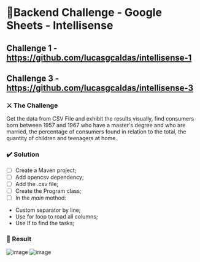 # 🚀Backend Challenge - Google Sheets - Intellisense

## Challenge 1 - https://github.com/lucasgcaldas/intellisense-1
## Challenge 3 - https://github.com/lucasgcaldas/intellisense-3

### ⚔️ The Challenge

Get the data from CSV File and exhibit the results visually, find consumers born between 1957 and 1967 who have a master's degree and who are married, the percentage of consumers found in relation to the total,
the quantity of children and teenagers at home.

### ✔️ Solution

- [ ] Create a Maven project;
- [ ] Add opencsv dependency;
- [ ] Add the .csv file;
- [ ] Create the Program class;
- [ ] In the *main* method: 
- Custom separator by line;
- Use for loop to road all columns;
- Use If to find the tasks;
 
### 🏁 Result

![image](https://user-images.githubusercontent.com/88175144/147608557-458b247c-6ef2-4e1d-80ae-9d4b56a0166f.png)
![image](https://user-images.githubusercontent.com/88175144/147608646-1023f2fa-eb22-4029-ad28-ede0e9dd771a.png)
